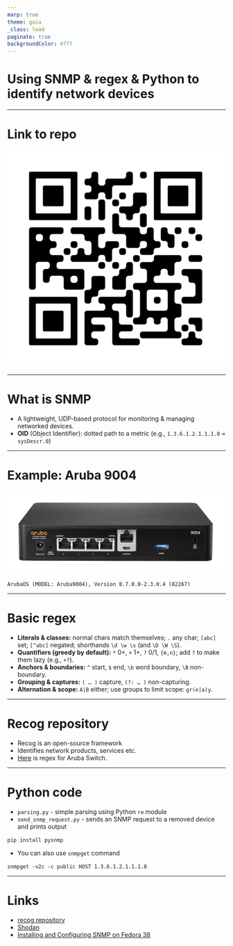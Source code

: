 ```yaml
---
marp: true
theme: gaia
_class: lead
paginate: true
backgroundColor: #fff
---
```


# Using SNMP & regex & Python to identify network devices

---

# Link to repo

![](frame.png)

---

# What is SNMP

- A lightweight, UDP-based protocol for monitoring & managing networked devices.
- **OID** (Object Identifier): dotted path to a metric (e.g., `1.3.6.1.2.1.1.1.0` = `sysDescr.0`)

---

# Example: Aruba 9004

![](Aruba9004.png)


```
ArubaOS (MODEL: Aruba9004), Version 8.7.0.0-2.3.0.4 (82267)
```

---

# Basic regex

* **Literals & classes:** normal chars match themselves; `.` any char; `[abc]` set; `[^abc]` negated; shorthands `\d \w \s` (and `\D \W \S`).
* **Quantifiers (greedy by default):** `*` 0+, `+` 1+, `?` 0/1, `{m,n}`; add `?` to make them lazy (e.g., `+?`).
* **Anchors & boundaries:** `^` start, `$` end, `\b` word boundary, `\B` non-boundary.
* **Grouping & captures:** `( … )` capture, `(?: … )` non-capturing.
* **Alternation & scope:** `A|B` either; use groups to limit scope: `gr(e|a)y`.

---

# Recog repository

- Recog is an open-source framework
- Identifies network products, services etc.
- [Here](https://github.com/rapid7/recog/blob/29c64f954d300a6b188066b505fd6b41289dca36/xml/snmp_sysdescr.xml#L790) is regex for Aruba Switch.

---

# Python code

- `parsing.py` - simple parsing using Python `re` module
- `send_snmp_request.py` - sends an SNMP request to a removed device and prints output

```
pip install pysnmp
```

- You can also use `snmpget` command

```
snmpget -v2c -c public HOST 1.3.6.1.2.1.1.1.0
```

---

# Links

- [recog repository](https://github.com/rapid7/recog)
- [Shodan](https://www.shodan.io/)
- [Installing and Configuring SNMP on Fedora 38](https://reintech.io/blog/installing-configuring-snmp-fedora-38)

